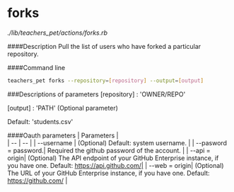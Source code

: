 # forks

*./lib/teachers_pet/actions/forks.rb*

####Description
Pull the list of users who have forked a particular repository.

####Command line
```bash
teachers_pet forks --repository=[repository] --output=[output]
```

###Descriptions of parameters
[repository] : 'OWNER/REPO'

[output] : 'PATH' (Optional parameter)

Default: 'students.csv'

####Oauth parameters
| Parameters |  
| -- | -- |
| --username | (Optional) Default: system username. |
| --pasword = password.| Required the github password of the account. |
| --api = origin| (Optional) The API endpoint of your GitHub Enterprise instance, if you have one. Default: https://api.github.com/|
| --web = origin| (Optional) The URL of your GitHub Enterprise instance, if you have one. Default: https://github.com/ |
